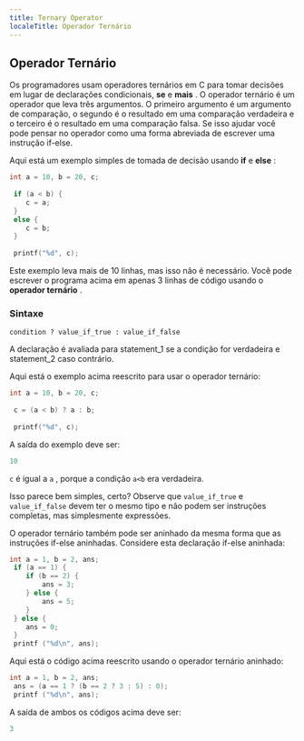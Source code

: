 ```yaml
---
title: Ternary Operator
localeTitle: Operador Ternário
---
```

## Operador Ternário

Os programadores usam operadores ternários em C para tomar decisões em lugar de declarações condicionais, **se** e **mais** . O operador ternário é um operador que leva três argumentos. O primeiro argumento é um argumento de comparação, o segundo é o resultado em uma comparação verdadeira e o terceiro é o resultado em uma comparação falsa. Se isso ajudar você pode pensar no operador como uma forma abreviada de escrever uma instrução if-else.

Aqui está um exemplo simples de tomada de decisão usando **if** e **else** :

```c
int a = 10, b = 20, c; 
 
 if (a < b) { 
    c = a; 
 } 
 else { 
    c = b; 
 } 
 
 printf("%d", c); 
```

Este exemplo leva mais de 10 linhas, mas isso não é necessário. Você pode escrever o programa acima em apenas 3 linhas de código usando o **operador ternário** .

### Sintaxe

`condition ? value_if_true : value_if_false`

A declaração é avaliada para statement\_1 se a condição for verdadeira e statement\_2 caso contrário.

Aqui está o exemplo acima reescrito para usar o operador ternário:

```c
int a = 10, b = 20, c; 
 
 c = (a < b) ? a : b; 
 
 printf("%d", c); 
```

A saída do exemplo deve ser:

```c
10 
```

`c` é igual a `a` , porque a condição `a<b` era verdadeira.

Isso parece bem simples, certo? Observe que `value_if_true` e `value_if_false` devem ter o mesmo tipo e não podem ser instruções completas, mas simplesmente expressões.

O operador ternário também pode ser aninhado da mesma forma que as instruções if-else aninhadas. Considere esta declaração if-else aninhada:

```c
int a = 1, b = 2, ans; 
 if (a == 1) { 
    if (b == 2) { 
        ans = 3; 
    } else { 
        ans = 5; 
    } 
 } else { 
    ans = 0; 
 } 
 printf ("%d\n", ans); 
```

Aqui está o código acima reescrito usando o operador ternário aninhado:

```c
int a = 1, b = 2, ans; 
 ans = (a == 1 ? (b == 2 ? 3 : 5) : 0); 
 printf ("%d\n", ans); 
```

A saída de ambos os códigos acima deve ser:

```c
3 

```

